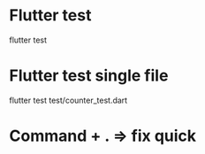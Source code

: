 # Flutter test
flutter test

# Flutter test single file
flutter test test/counter_test.dart


# Command + . => fix quick